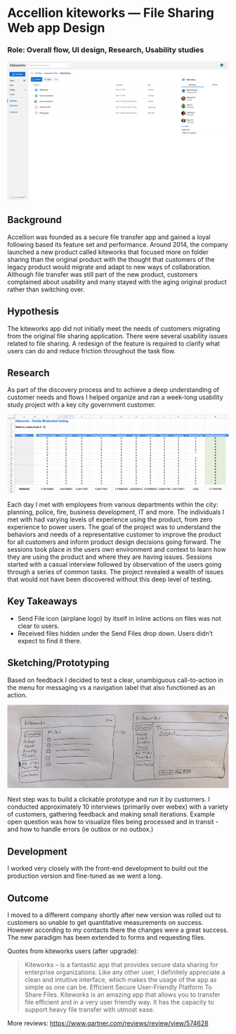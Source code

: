 # Accellion kiteworks — File Sharing Web app Design
### Role: Overall flow, UI design, Research, Usability studies

![accellion file sharing app](/img/files2.jpg)

## Background

Accellion was founded as a secure file transfer app and gained a loyal following based its feature set and performance. Around 2014, the company launched a new product called kiteworks that focused more on folder sharing than the original product with the thought that customers of the legacy product would migrate and adapt to new ways of collaboration. Although file transfer was still part of the new product, customers complained about usability and many stayed with the aging original product rather than switching over.  

## Hypothesis

The kiteworks app did not initially meet the needs of customers migrating from the original file sharing application. There were several usability issues related to file sharing. A redesign of the feature is required to clarify what users can do and reduce friction throughout the task flow.

## Research

As part of the discovery process and to achieve a deep understanding of customer needs and flows I helped organize and ran a week-long usability study project with a key city government customer. 

![accellion research example](/img/usertest1.png)

Each day I met with employees from various departments within the city: planning, police, fire, business development, IT and more. The individuals I met with had varying levels of experience using the product, from zero experience to power users. The goal of the project was to understand the behaviors and needs of a representative customer to improve the product for all customers and inform product design decisions going forward. The sessions took place in the users own environment and context to learn how they are using the product and where they are having issues. Sessions started with a casual interview followed by observation of the users going through a series of common tasks. The project revealed a wealth of issues that would not have been discovered without this deep level of testing.  

## Key Takeaways  

- Send File icon (airplane logo) by itself in inline actions on files was not clear to users. 
- Received files hidden under the Send Files drop down. Users didn’t expect to find it there.

## Sketching/Prototyping

Based on feedback I decided to test a clear, unambiguous call-to-action in the menu for messaging vs a navigation label that also functioned as an action.

![sketches for file sharing app](/img/IMG_0366.png)

Next step was to build a clickable prototype and run it by customers. I conducted approximately 10 interviews (primarily over webex) with a variety of customers, gathering feedback and making small iterations. Example open question was how to visualize files being processed and in transit - and how to handle errors (ie outbox or no outbox.)

## Development

I worked very closely with the front-end development to build out the production version and fine-tuned as we went a long.

## Outcome

I moved to a different company shortly after new version was rolled out to customers so unable to get quantitative measurements on success. However according to my contacts there the changes were a great success. The new paradigm has been extended to forms and requesting files.

Quotes from kiteworks users (after upgrade):

> Kiteworks – is a fantastic app that provides secure data sharing for enterprise organizations.
> Like any other user, I definitely appreciate a clean and intuitive interface, which makes the usage of the app as simple as one can be.
> Efficient Secure User-Friendly Platform To Share Files. Kiteworks is an amazing app that allows you to transfer file efficient and in a very user friendly way. It has the capacity to support heavy file transfer with utmost ease.

More reviews: https://www.gartner.com/reviews/review/view/574628

